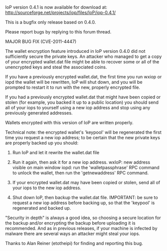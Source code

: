 IoP version 0.4.1 is now available for download at:
http://sourceforge.net/projects/iop/files/IoP/iop-0.4.1/

This is a bugfix only release based on 0.4.0.

Please report bugs by replying to this forum thread.

MAJOR BUG FIX  (CVE-2011-4447)

The wallet encryption feature introduced in IoP version 0.4.0 did not sufficiently secure the private keys. An attacker who
managed to get a copy of your encrypted wallet.dat file might be able to recover some or all of the unencrypted keys and steal the
associated coins.

If you have a previously encrypted wallet.dat, the first time you run wxiop or iopd the wallet will be rewritten, IoP will
shut down, and you will be prompted to restart it to run with the new, properly encrypted file.

If you had a previously encrypted wallet.dat that might have been copied or stolen (for example, you backed it up to a public
location) you should send all of your iops to yourself using a new iop address and stop using any previously generated addresses.

Wallets encrypted with this version of IoP are written properly.

Technical note: the encrypted wallet's 'keypool' will be regenerated the first time you request a new iop address; to be certain that the
new private keys are properly backed up you should:

1. Run IoP and let it rewrite the wallet.dat file

2. Run it again, then ask it for a new iop address.
wxIoP: new address visible on main window
iopd: run the 'walletpassphrase' RPC command to unlock the wallet,  then run the 'getnewaddress' RPC command.

3. If your encrypted wallet.dat may have been copied or stolen, send all of your iops to the new iop address.

4. Shut down IoP, then backup the wallet.dat file.
IMPORTANT: be sure to request a new iop address before backing up, so that the 'keypool' is regenerated and backed up.

"Security in depth" is always a good idea, so choosing a secure location for the backup and/or encrypting the backup before uploading it is recommended. And as in previous releases, if your machine is infected by malware there are several ways an attacker might steal your iops.

Thanks to Alan Reiner (etotheipi) for finding and reporting this bug.
